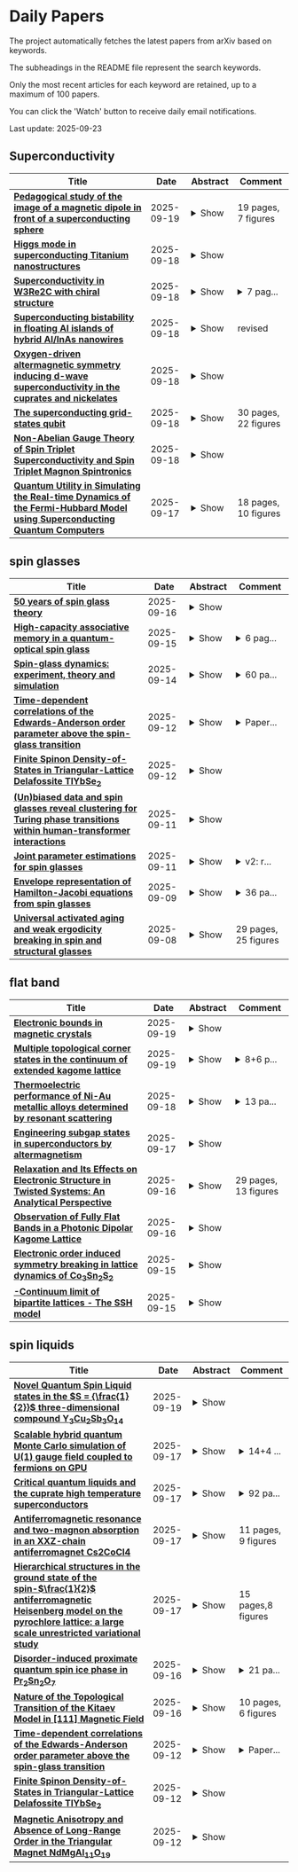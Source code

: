 # Daily Papers
The project automatically fetches the latest papers from arXiv based on keywords.

The subheadings in the README file represent the search keywords.

Only the most recent articles for each keyword are retained, up to a maximum of 100 papers.

You can click the 'Watch' button to receive daily email notifications.

Last update: 2025-09-23

## Superconductivity
| **Title** | **Date** | **Abstract** | **Comment** |
| --- | --- | --- | --- |
| **[Pedagogical study of the image of a magnetic dipole in front of a superconducting sphere](http://arxiv.org/abs/2509.15528v1)** | 2025-09-19 | <details><summary>Show</summary><p>The method of images to solve certain electrostatic boundary-value problems is taught worldwide in undergraduate-level physics courses. Though it is also possible to employ this technique for solving magnetostatic boundary value problems, examples of this usage are rarely found in textbooks or physics pedagogy literature. In particular, the problem of finding the field due to a magnetic dipole kept in front of a superconducting sphere is an interesting one, because (i) it helps the students to compare with the grounded conducting sphere image problem in electrostatics, and (ii) offers a greater degree of difficulty since the source is a dipole (vector), rather than an electric charge (scalar). The present work demonstrates an intuitive way of solving the problem. The case in which the source dipole is oriented radially with respect to the sphere is solved with a single dipole image. In the case of the transverse orientation of the source dipole, we model the dipole as a current loop. Then, we find the image of the radial and transverse current elements that satisfy the boundary conditions. Then, we show that this method can be used to deduce the form of the image dipoles when the dipole is oriented in the transverse direction. This method is very much intuitive and accessible for undergraduate-level students.</p></details> | 19 pages, 7 figures |
| **[Higgs mode in superconducting Titanium nanostructures](http://arxiv.org/abs/2509.15327v1)** | 2025-09-18 | <details><summary>Show</summary><p>We report observations of Higgs modes in superconducting Titanium nanostructures at very low temperature. They appear as anomalies in the microwave complex impedance of the samples revealed by the presence of a dc supercurrent. By varying the sample geometry and contact material, we probe how the Higgs modes are sensitive to the dimensionality of superconductivity, the penetration of the dc and ac current densities in the sample and the dissipation in the contacts.</p></details> |  |
| **[Superconductivity in W3Re2C with chiral structure](http://arxiv.org/abs/2509.15078v1)** | 2025-09-18 | <details><summary>Show</summary><p>We discover superconductivity in cubic W3Re2C with chiral structure and the superconducting transition temperature Tc is about 6.2 K. Detailed characterizations and analysis indicate that W3Re2C is a bulk type-II BCS superconductor with full isotropic gap. Moreover, first-principles calculations indicate that the electron-phonon coupling primarily arises from interactions between W/Re 5d electronic states and their low-frequency phonons. Furthermore, the breaking of inversion symmetry in W3Re2C facilitates the emergence of Weyl points in the electronic structure. Therefore, W3Re2C can serve as a promising platform for investigating the influences of chiral structure on both superconductivity and band topology.</p></details> | <details><summary>7 pag...</summary><p>7 pages and 5 figures</p></details> |
| **[Superconducting bistability in floating Al islands of hybrid Al/InAs nanowires](http://arxiv.org/abs/2506.20408v2)** | 2025-09-18 | <details><summary>Show</summary><p>We investigate a non-equilibrium aspect of the current-driven superconducting-normal phase transition in floating Al islands of epitaxial full-shell Al/InAs nanowires. Within a transition region discontinuous voltage jumps and hysteretic behaviour of the I-V characteristics are observed, associated with the destruction and recovery of the superconducting order parameter in the island. The strength of the two features varies strongly in different devices in a mutually correlated way and can be suppressed by a small magnetic field. Numerical calculation explains this behaviour in terms of a tiny non-equilibrium correction to the electronic energy distribution at low energies. The experiment demonstrates a critical failure of a two-temperature non-equilibrium model of the superconductor-normal transition in floating islands of hybrid nanowire devices.</p></details> | revised |
| **[Oxygen-driven altermagnetic symmetry inducing d-wave superconductivity in the cuprates and nickelates](http://arxiv.org/abs/2509.06814v2)** | 2025-09-18 | <details><summary>Show</summary><p>Since the discovery of cuprate high-Tc superconductivity, numerous theoretical frameworks have been proposed to explain its mechanism; Anderson's RVB picture [Science 235, 1196-1198, 1987] and U(1) gauge theory [Phys. Rev. Lett. 76, 503-506, 1996] motivate a minimal one-band view that largely integrates out oxygen. By contrast, altermagnetism [Phys. Rev. X 12, 040501, 2022] yields a d-wave-like k-space magnetic texture from alternatingly rotated nonmagnetic cages; La2CuO4 (the parent of a high-Tc cuprate) is a prototypical example. As a proof of principle, we show in La2CuO4 that an alternating local pairing potential on the two Cu sublattices (plus/minus s(r)) produces a nodal, d-wave-like Delta(k). As orthorhombic tilts are, however, not the driver (and even suppress superconductivity in nickelates; [Nature 621, 493, (2023)], we then show that the in-plane oxygen sublattice of CuO2/NiO2 layers, ubiquitous in cuprates and nickelates, intrinsically realizes the same symmetry. Imposing an oxygen-centered, staggered s pairing yields a d-wave gap with perfect C4 symmetry, demonstrated self-consistently in NdNiO2 from first principles. While the underlying mechanism that drives this order is unclear, we outline possible origins. Further, this description of superconductivity enables mapping a real-space superconducting order parameter onto a lattice picture, allowing superconductivity and Hubbard physics to be treated on the same footing.</p></details> |  |
| **[The superconducting grid-states qubit](http://arxiv.org/abs/2509.14656v1)** | 2025-09-18 | <details><summary>Show</summary><p>Decoherence errors arising from noisy environments remain a central obstacle to progress in quantum computation and information processing. Quantum error correction (QEC) based on the Gottesman-Kitaev-Preskill (GKP) protocol offers a powerful strategy to overcome this challenge, with successful demonstrations in trapped ions, superconducting circuits, and photonics. Beyond active QEC, a compelling alternative is to engineer Hamiltonians that intrinsically enforce stabilizers, offering passive protection akin to topological models. Inspired by the GKP encoding scheme, we implement a superconducting qubit whose eigenstates form protected grid states - long envisioned but not previously realized - by integrating an effective Cooper-quartet junction with a quantum phase-slip element embedded in a high-impedance circuit. Spectroscopic measurements reveal pairs of degenerate states separated by large energy gaps, in excellent agreement with theoretical predictions. Remarkably, our observations indicate that the circuit tolerates small disorders and gains robustness against environmental noise as its parameters approach the ideal regime, establishing a new framework for exploring superconducting hardware. These findings also showcase the versatility of the superconducting circuit toolbox, setting the stage for future exploration of advanced solid-state devices with emergent properties.</p></details> | 30 pages, 22 figures |
| **[Non-Abelian Gauge Theory of Spin Triplet Superconductivity and Spin Triplet Magnon Spintronics](http://arxiv.org/abs/2509.12988v2)** | 2025-09-18 | <details><summary>Show</summary><p>We present an SU(2)xU(1) genralization of the Ginzburg-Landau theory for the spin triplet ferromagnetic superconductivity which could also describe the physics of the spin triplet magnon spintronics, where the SU(2) gauge interaction of the magnon plays an important role. The theory is made of the massive photon, massless neutral magnon, massive non-Abelian magnon, and the Higgs scalar field which represents the density of the Copper pair. It has the following characteristic features, the long range magnetic interaction mediated by the massless magnon, two types of conserved supercurrents (the ordinary charge current and the spin current of the magnons), and the non-Abelian Meissner effect generated by the spin current. Moreover, it has non-Abelian topological objects, the quantized non-Abelian magnonic vortex and non-Abelian magnonic monopole, as well as the ordinary Abrikosov vortex. The theory is characterized by three scales. In addition to the correlation length fixed by the mass of the Higgs field it has two different mass scales, the one fixed by the mass of the photon and the other fixed by the mass of the off-diagonal magnon. We compare the theory with the non-Abelian gauge theory of the spin doublet ferromagnetic superconductivity which could also be interpreted as an effective theory of the electron spintronics. We discuss the physical implications of the non-Abelian gauge theories in condensed matter physics.</p></details> |  |
| **[Quantum Utility in Simulating the Real-time Dynamics of the Fermi-Hubbard Model using Superconducting Quantum Computers](http://arxiv.org/abs/2509.14196v1)** | 2025-09-17 | <details><summary>Show</summary><p>The Fermi-Hubbard model is a fundamental model in condensed matter physics that describes strongly correlated electrons. On the other hand, quantum computers are emerging as powerful tools for exploring the complex dynamics of these quantum many-body systems. In this work, we demonstrate the quantum simulation of the one-dimensional Fermi-Hubbard model using IBM's superconducting quantum computers, employing over 100 qubits. We introduce a first-order Trotterization scheme and extend it to an optimized second-order Trotterization for the time evolution in the Fermi-Hubbard model, specifically tailored for the limited qubit connectivity of quantum architectures, such as IBM's platforms. Notably, both Trotterization approaches are scalable and maintain a constant circuit depth at each Trotter step, regardless of the qubit count, enabling us to precisely investigate the relaxation dynamics in the Fermi-Hubbard model by measuring the expectation value of the N\'eel observable (staggered magnetization) for time-evolved quantum states. Finally, our successful measurement of expectation values in such large-scale quantum many-body systems, especially at longer time scales with larger entanglement, highlights the quantum utility of superconducting quantum platforms over conventional classical approximation methods.</p></details> | 18 pages, 10 figures |

## spin glasses
| **Title** | **Date** | **Abstract** | **Comment** |
| --- | --- | --- | --- |
| **[50 years of spin glass theory](http://arxiv.org/abs/2505.24432v3)** | 2025-09-16 | <details><summary>Show</summary><p>In 1975, two papers were published that together sparked major new directions, conceptual, mathematical and practically applicable, in several previously disparate fields of science. In this short review, we expose key aspects of their thinking, implementations and implications, along with a selection of further crucial and consequential developments. These papers were `Theory of spin glasses' by S.F.Edwards and P.W.Anderson (EA)[1] and `Solvable Model of a Spin-Glass', by D.Sherrington and S.Kirkpatrick (SK)[2], both concerned with trying to understand recent experiments that suggested a new phase of matter.</p></details> |  |
| **[High-capacity associative memory in a quantum-optical spin glass](http://arxiv.org/abs/2509.12202v1)** | 2025-09-15 | <details><summary>Show</summary><p>The Hopfield model describes a neural network that stores memories using all-to-all-coupled spins. Memory patterns are recalled under equilibrium dynamics. Storing too many patterns breaks the associative recall process because frustration causes an exponential number of spurious patterns to arise as the network becomes a spin glass. Despite this, memory recall in a spin glass can be restored, and even enhanced, under quantum-optical nonequilibrium dynamics because spurious patterns can now serve as reliable memories. We experimentally observe associative memory with high storage capacity in a driven-dissipative spin glass made of atoms and photons. The capacity surpasses the Hopfield limit by up to seven-fold in a sixteen-spin network. Atomic motion boosts capacity by dynamically modifying connectivity akin to short-term synaptic plasticity in neural networks, realizing a precursor to learning in a quantum-optical system.</p></details> | <details><summary>6 pag...</summary><p>6 pages plus references, 4 figures; supplemental materials, 17 pages, 10 figures</p></details> |
| **[Spin-glass dynamics: experiment, theory and simulation](http://arxiv.org/abs/2412.08381v2)** | 2025-09-14 | <details><summary>Show</summary><p>The study of spin-glass dynamics, long considered the paradigmatic complex system, has reached important milestones. The availability of single crystals has allowed the experimental measurement of spin-glass coherence lengths of almost macroscopic dimensions, while the advent of special-purpose computers enables dynamical simulations that approach experimental scales. This review provides an account of the quantitative convergence of these two avenues of research, with precise experimental measurements of the expected scaling laws and numerical reproduction of classic experimental results, such as memory and rejuvenation. The article opens with a brief review of the defining spin-glass properties, randomness and frustration, and their experimental consequences. These apparently simple characteristics are shown to generate rich and complex physics. Models are introduced that enable quantitative dynamical descriptions. After a summary of the main numerical results in equilibrium, paying particular attention to temperature chaos, this review examines off-equilibrium dynamics in the absence of a magnetic field and shows how it can be related to equilibrium structures through the fluctuation-dissipation relations. The nonlinear response at a given temperature is then developed, including experiments and scaling in the vicinity of the transition temperature $T_\mathrm{g}$. The consequences of temperature change $\unicode{x2013}$including temperature chaos, rejuvenation, and memory$\unicode{x2013}$ are reviewed. The interpretation of these phenomena requires identifying several length scales relevant to dynamics, which, in turn, generate new insights. Finally, issues for future investigations are introduced, including what is to be nailed down theoretically, why the Ising Edwards-Anderson model is so successful at modeling spin-glass dynamics, and experiments yet to be undertaken.</p></details> | <details><summary>60 pa...</summary><p>60 pages, 56 figures. Version accepted for publication in Reviews of Modern Physics</p></details> |
| **[Time-dependent correlations of the Edwards-Anderson order parameter above the spin-glass transition](http://arxiv.org/abs/2509.08955v2)** | 2025-09-12 | <details><summary>Show</summary><p>In 1975 Edwards and Anderson introduced a new paradigm that interacting quenched systems, such as a spin-glass, have a phase transition in which long time memory of spatial patterns is realized without spatial correlations. We show here that the information about the time-dependent correlations above the spin-glass transition are embedded in the four spin correlations of the intensity of speckle pattern. This encodes the spin-orientation memory and can be measured by the technique of resonant magnetic x-ray photon correlation spectroscopy (RM- XPCS). We have implemented this method to observe and accurately characterize the critical slowing down of the spin orientation fluctuations in the classic metallic spin glass alloy $Cu_{1-x}{Mn}_x$ over time scales of ${2}$ sec. to $2 \times 10^{\mathbf{4}}$ secs. Remarkably the divergence of the correlation time as a function of temperature is consistent with the Vogel-Vulcher law, universally used to characterize the viscous relaxation time in structural glasses. Our method also opens the way for studying phase transitions in systems such as spin ices, quantum spin liquids, the structural glass transition, as well as possibly provide new perspectives on the multifarious problems in which spin-glass concepts have found applications.</p></details> | <details><summary>Paper...</summary><p>Paper with supplementary sections</p></details> |
| **[Finite Spinon Density-of-States in Triangular-Lattice Delafossite TlYbSe$_2$](http://arxiv.org/abs/2504.05436v3)** | 2025-09-12 | <details><summary>Show</summary><p>We introduce the rare-earth delafossite compound TlYbSe$_2$ -- extending the search for quantum spin liquids in frustrated triangular lattice magnets. While the DC magnetisation suggests magnetic exchange interactions in the order of several Kelvin, the zero-field AC magnetisation and heat capacity measurements reveal no signs of long-range magnetic order down to 20 mK, indicating a quantum-disordered ground state. We observe a spin glass transition around ~30 mK at zero field, arguably originating from a small fraction of free spins -- with an associated entropy of <3 % of the total $R\ln2$, which is suppressed by an applied field of ~0.02 T. A broad anomaly in the heat capacity measurements between 2-5 K is indicative of short-range spin correlations. Below 350 mK, we observe a robust linear temperature dependence of the heat capacity, accompanied by the complete absence of long-range order at low fields. We propose that a phenomenological theory, based on the interplay between spinons and thermally excited gauge flux excitations, can account for the linear temperature dependence of the heat capacity, and could be widely applicable to similar critical quantum spin liquid candidate materials. The results establish the low-temperature, low-field regime of TlYbSe$_2$ as a prime candidate for field-tunable triangular quantum spin liquid behavior and highlight the importance of thermally excited gauge field excitations.</p></details> |  |
| **[(Un)biased data and spin glasses reveal clustering for Turing phase transitions within human-transformer interactions](http://arxiv.org/abs/2505.02879v2)** | 2025-09-11 | <details><summary>Show</summary><p>This paper studies a Large Language Model's ability to exhibit intelligence equivalent to that of a human by analyzing temperature-induced phase transitions, abrupt changes in the macroscopic behavior of a system, in the Turing test. We utilize three approaches: statistical analysis and bias quantification of a human evaluation survey, information retrieval from real human-written versus AI-generated text data using cosine similarity as a comparison metric, and mathematical spin glass model and simulation. We collect text data in the case study of Flitzing, a tradition of emailing poem-like romantic invitations at Dartmouth College because of its richness in information. Across the three approaches, we obtain consistency in phase transition and clustering results, which also align with literature on the mathematics of transformers and metastability. Our work inspires utilizing spin glass theory for the mathematical foundations of artificial intelligence, especially under environmental stochasticity from human interactions, with justification from real data.</p></details> |  |
| **[Joint parameter estimations for spin glasses](http://arxiv.org/abs/2406.10760v2)** | 2025-09-11 | <details><summary>Show</summary><p>Spin glass models with quadratic-type Hamiltonians are disordered statistical physics systems with competing ferromagnetic and anti-ferromagnetic spin interactions. The corresponding Gibbs measures belong to the exponential family parametrized by (inverse) temperature $\beta>0$ and external field $h\in\mathbb{R}$. Given a sample from these Gibbs measures, a statistically fundamental question is to infer the temperature and external field parameters. In 2007, Chatterjee (Ann. Statist. 35 (2007), no.5, 1931-1946) first proved that in the absence of external field $h=0$, the maximum pseudolikelihood estimator for $\beta$ is $\sqrt{N}$-consistent under some mild assumptions on the disorder matrices. It was left open whether the same method can be used to estimate the temperature and external field simultaneously. In this paper, under some easily verifiable conditions, we prove that the bivariate maximum pseudolikelihood estimator is indeed jointly $\sqrt{N}$-consistent for the temperature and external field parameters. The examples cover the classical Sherrington-Kirkpatrick model and its diluted variants.</p></details> | <details><summary>v2: r...</summary><p>v2: results improved by dropping the non flatness of free energy condition. Fixed an issue in the proof of existence of MPLE. Minor updates on the proof of concentration Lemma 2.1 and Proof of positivity of the Hessian. 25 pages, 1 figure</p></details> |
| **[Envelope representation of Hamilton-Jacobi equations from spin glasses](http://arxiv.org/abs/2412.20610v2)** | 2025-09-09 | <details><summary>Show</summary><p>Recently, [arXiv:2311.08980] demonstrated that, if it exists, the limit free energy of possibly non-convex spin glass models must be determined by a characteristic of the associated infinite-dimensional non-convex Hamilton-Jacobi equation. In this work, we investigate a similar theme purely from the perspective of PDEs. Specifically, we study the unique viscosity solution of the aforementioned equation and derive an envelope-type representation formula for the solution, in the form proposed by Evans in [doi:10.1007/s00526-013-0635-3]. The value of the solution is expressed as an average of the values along characteristic lines, weighted by a non-explicit probability measure. The technical challenges arise not only from the infinite dimensionality but also from the fact that the equation is defined on a closed convex cone with an empty interior, rather than on the entire space. In the introduction, we provide a description of the motivation from spin glass theory and present the corresponding results for comparison with the PDE results.</p></details> | <details><summary>36 pa...</summary><p>36 pages; journal version</p></details> |
| **[Universal activated aging and weak ergodicity breaking in spin and structural glasses](http://arxiv.org/abs/2501.00338v4)** | 2025-09-08 | <details><summary>Show</summary><p>Glasses possess complex energy landscapes and exhibit non-equilibrium aging dynamics. Here, we propose a generalized trap model for activated aging based on a key static property of the energy landscape: the distribution of energy barriers. Our theory predicts that, upon cooling, weak ergodicity breaking (WEB) in quenching dynamics occurs prior to strong ergodicity breaking in equilibrium dynamics. Furthermore, the theory indicates that the characteristic size of activation clusters can be deduced from the logarithmic decay of the time-correlation function. We rigorously test the model's assumptions and predictions using the simplest spin glass model - the random energy model. The predicted aging behavior is also universally observed in paradigmatic structural glasses, including the Weeks-Chandler-Andersen (WCA) model and amorphous silica. Remarkably, applying our framework to the WCA model allows us to extract a static length from the non equilibrium dynamics, extending its observable growth range from a mere factor of 2-3 to a full order of magnitude and providing supportive evidence for the random first-order transition scenario. Finally, we propose a unified ergodic-WEB phase diagram for aging dynamics in general glassy systems.</p></details> | 29 pages, 25 figures |

## flat band
| **Title** | **Date** | **Abstract** | **Comment** |
| --- | --- | --- | --- |
| **[Electronic bounds in magnetic crystals](http://arxiv.org/abs/2509.16121v1)** | 2025-09-19 | <details><summary>Show</summary><p>We present a systematic study of bound relations between different electronic properties of magnetic crystals: electron density, effective mass, orbital magnetization, localization length, Chern invariant, and electric susceptibility. All relations are satisfied for a group of low-lying bands, while some remain valid for upper bands. New results include a lower bound on the electric susceptibility of Chern insulators, and an upper bound on the sum-rule part of the orbital magnetization. In addition, bounds involving the Chern invariant are generalized from two dimensions (Chern number) to three (Chern vector). Bound relations are established for metals as well as insulators, and are illustrated for model systems. The manner in which they approach saturation in a model Chern insulator with tunable flat bands is analyzed in terms of the optical absorption spectrum.</p></details> |  |
| **[Multiple topological corner states in the continuum of extended kagome lattice](http://arxiv.org/abs/2504.00734v2)** | 2025-09-19 | <details><summary>Show</summary><p>The kagome lattice is renowned for its exotic electronic properties, such as flat bands, Dirac points, and Van Hove singularities. These features have provided a fertile ground for exploring exotic quantum phenomena. Here, we discover that a breathing kagome lattice with long-range hoppings can host multiple zero-energy corner states, which emerge as topologically protected bound states in the continuum (BICs). This result demonstrates that additional hopping control can induce further non-trivial physics of the kagome lattice. Since the zero-energy corner states in the continuum are intertwined with a substantial number of zero-energy bulk states, we also develop a momentum-space topological characterization theory to precisely quantify the number of corner states, revealing a general bulk-corner correspondence. Furthermore, we uncover three distinct types of topological phase transitions (TPTs) for the BICs driven by shifts in the spatial localization of zero-energy bulk and/or edge states. These TPTs are exactly captured by our characterization theory. This work provides deep insights into the topological physics of the kagome lattice and broadens the understanding of its electronic properties</p></details> | <details><summary>8+6 p...</summary><p>8+6 pages,4+1 figures</p></details> |
| **[Thermoelectric performance of Ni-Au metallic alloys determined by resonant scattering](http://arxiv.org/abs/2505.19064v2)** | 2025-09-18 | <details><summary>Show</summary><p>This work presents a theoretical study of the electronic structure and transport properties of Ni-Au alloys, recently identified as excellent thermoelectric metals with a power factor significantly exceeding that of conventional semiconductor thermoelectrics. Using first-principles calculations based on the Korringa-Kohn-Rostoker method combined with the coherent-potential approximation (KKR-CPA) and the Kubo-Greenwood formalism, we demonstrate the key role of resonant scattering in determining the thermoelectric properties of these alloys. This is supported by calculated densities of states, Bloch spectral functions, electrical conductivity, and thermopower. Alloying Ni with Au not only induces resonant scattering but also leads to the formation of a flat band below the Fermi level. The combination of these two features results in high thermopower, arising from a transition between resonant and weak scattering regimes near the Fermi level. Our findings are further compared with analogous calculations for constantan, a Ni-Cu alloy long regarded as a reference thermoelectric metal. We show that differences between the Ni-Au and Ni-Cu systems explain why Ni-Au exhibits nearly twice the thermopower of Ni-Cu. Finally, we simulate the effect of lattice parameter variation on the thermoelectric performance of Ni-Au and suggest that this is a promising pathway for further enhancement, for example through additional alloying or layer deposition.</p></details> | <details><summary>13 pa...</summary><p>13 pages, 11 figures + supplemental material. Accepted in Physical Review Applied</p></details> |
| **[Engineering subgap states in superconductors by altermagnetism](http://arxiv.org/abs/2508.03364v3)** | 2025-09-17 | <details><summary>Show</summary><p>We investigate the realization and control of subgap states by tailored altermagnetic fields on unconventional superconductors. When the symmetries of altermagnetism and unconventional superconductivity align, we demonstrate the emergence of bulk zero-energy flat bands, giving rise to a zero-bias conductance peak. The symmetry and strength of $d$- and $g$-wave altermagnets strongly affect the surface Andreev states from $d$-wave and chiral $d$- and $p$-wave superconductors. As a result, distinct types of subgap states are realized, including curved and flat bands, that can be detected by tunneling spectroscopy. Furthermore, we find that the altermagnetism-induced subgap states give rise to a large spin conductance at zero net magnetization which helps identify the strength of the underlying altermagnetism and superconductivity. Our results offer a solid route for designing and manipulating subgap states in superconducting systems, which can be useful for functionalizing superconducting spintronic devices.</p></details> |  |
| **[Relaxation and Its Effects on Electronic Structure in Twisted Systems: An Analytical Perspective](http://arxiv.org/abs/2509.13114v1)** | 2025-09-16 | <details><summary>Show</summary><p>Lattice relaxation profoundly reshapes electronic structures in twisted materials. Prevailing treatments, however, typically rely on large-scale density functional theory (DFT), which is computationally costly and mechanistically opaque. Here, we develop a unified analytical framework to overcome these limitations. From continuum elastic theory, we derive closed-form solutions for both in-plane and out-of-plane relaxation fields. We further introduce an analytical phase factor expansion theory that maps relaxation into the electronic Hamiltonian. By applying this framework, the relaxation-mediated single-particle and many-body topological phase transitions in twisted MoTe$_{2}$ is accurately captured, and the evolution of flat bands in magic-angle graphene is quantitatively reproduced. Our work transforms the research of moir\'e relaxation from black-box numerical fitting to an analytical paradigm, offering fundamental insights, exceptional efficiency, and general applicability to a wide range of twisted materials.</p></details> | 29 pages, 13 figures |
| **[Observation of Fully Flat Bands in a Photonic Dipolar Kagome Lattice](http://arxiv.org/abs/2509.12843v1)** | 2025-09-16 | <details><summary>Show</summary><p>Flat bands, characterized by zero group velocity and strong energy localization, enable interaction-enhanced phenomena across both quantum and classical systems. Existing photonic flat-band implementations were limited to evanescent-wave systems, specific lattice symmetries, or complex supercell modulations. A simple, universal, and efficient approach to realizing flat bands without dedicated source excitation is to be explored. Here, inspired by geometrically frustrated configurations, we theoretically proposed and experimentally demonstrated threefold-degenerate flat bands by integrating orbital and rotational degrees of freedom in a photonic dipolar kagome lattice. By rotating the dipole orientation, the system exhibits a band flip transition at which point all bands achieve complete flatness and degeneracy across the entire Brillouin zone. In contrast to conventional s-orbital kagome lattices with only a single flat band, our approach flattens the entire band structure, eliminating dispersive modes and enabling compatibility with arbitrary excitations. These results establish a new mechanism for flat-band engineering, offering a tunable strategy for enhancing light-matter interactions and may have applications in compact photonic devices and energy-efficient information processing.</p></details> |  |
| **[Electronic order induced symmetry breaking in lattice dynamics of Co$_3$Sn$_2$S$_2$](http://arxiv.org/abs/2509.09253v2)** | 2025-09-15 | <details><summary>Show</summary><p>Based on the molecular Berry curvature (MBC) framework, we develop an \textit{ab initio} algorithm to capture the quantitative effects of magnetic order on lattice dynamics. Using the ferromagnetic Weyl semimetal Co$_3$Sn$_2$S$_2$ as a prototype, we show that electronic-order-driven phonon symmetry breaking requires spin-orbit coupling (SOC) and leads to an MBC term that breaks both time-reversal ($\mathcal{T}$) and mirror symmetries. We demonstrate that mirror-symmetry breaking is essential to account for the experimentally observed phonon splitting, $\mathcal{T}$-breaking alone is insufficient. The MBC is widely distributed across the Brillouin zone, giving rise to significant off-$\Gamma$ effects. Our results show the phonon splitting of the $E_g$ and $E_u$ modes have distinct origins: the $E_g$ splitting arises from MBC and is captured by our algorithm, while the $E_u$ splitting stems from correlation-sensitive Fano resonance, explaining their asymmetric experimental line shapes. We provide a design strategy and computational pathway for materials with large phonon magnetism and splitting, requiring SOC, electron-phonon coupling, and ideally flat bands at the Fermi level. This work also suggests new avenues for controlling non-reciprocal phonon transport.</p></details> |  |
| **[-Continuum limit of bipartite lattices - The SSH model](http://arxiv.org/abs/2509.11900v1)** | 2025-09-15 | <details><summary>Show</summary><p>We present a continuous non-local model that faithfully replicates the rich topological and spectral features of the Su-Schrieffer-Heeger (SSH) model. Remarkably, our model shares the SSH models bulk energy spectrum, eigenstates, and Zak phase, hallmarks of its topological character, while introducing a tunable length-scale a quantifying non-locality. This parameter allows for a controlled interpolation between non-local and local regimes. Furthermore, for a specific value of a the exact spectral equivalence to the discrete SSH model is established. Distinct from previous continuous analogues based on Schr\"odinger or Dirac-type Hamiltonians, our approach maintains chiral symmetry, does not require an external potential and features periodic energy bands. On finite domains, the model supports a flat band with zero energy formed by a countable infinite set of exponentially localized zero-energy edge states of topological origin. Beyond SSH, our method lays the foundation for constructing non-local, continuous analogues of a wide class of bipartite and multipartite lattices, opening new paths for theoretical exploration and new challenges for experimental realization in topological quantum matter.</p></details> |  |

## spin liquids
| **Title** | **Date** | **Abstract** | **Comment** |
| --- | --- | --- | --- |
| **[Novel Quantum Spin Liquid states in the $S = {\frac{1}{2}}$ three-dimensional compound Y$_{3}$Cu$_{2}$Sb$_{3}$O$_{14}$](http://arxiv.org/abs/2509.15835v1)** | 2025-09-19 | <details><summary>Show</summary><p>The three-dimensional $S = 1/2$ system Y$_{3}$Cu$_{2}$Sb$_{3}$O$_{14}$ consists of two inequivalent Cu$^{2+}$ ions, each forming edge shared triangular lattices. Our magnetic susceptibility $\chi(T)=M/H$, specific heat $C_p(T)$, $^{89}$Y nuclear magnetic resonance (NMR), muon spin relaxation ($\mu$SR), and electron spin resonance (ESR) measurements on this system confirm the absence of any long-range magnetic ordering and the persistence of spin dynamics down to 0.077 K. From $^{89}$Y NMR we find evidence of a transition at about 120 K which we suggest to arise from a fraction of the spins condensing into a singlet (a valence bond solid VBS or a quantum spin liquid QSL) state. A plateau in the muon relaxation rate is observed between 60 K and 10 K (signifying the VBS/QSL state from a fraction of the spins) followed by an increase and another plateau below about 1 K (presumably signifying the VBS/QSL state from all the spins). Our density functional theory calculations find a dominant antiferromagnetic interaction along the body diagonal with inequivalent Cu(1) and Cu(2) ions alternately occupying the corners of the cube. All other near neighbour interactions between the Cu ions are also found to be antiferromagnetic and are thought to drive the frustration.</p></details> |  |
| **[Scalable hybrid quantum Monte Carlo simulation of U(1) gauge field coupled to fermions on GPU](http://arxiv.org/abs/2508.16298v2)** | 2025-09-17 | <details><summary>Show</summary><p>We develop a GPU-accelerated hybrid quantum Monte Carlo (QMC) algorithm to solve the fundamental yet difficult problem of $U(1)$ gauge field coupled to fermions, which gives rise to a $U(1)$ Dirac spin liquid state under the description of (2+1)d quantum electrodynamics QED$_3$. The algorithm renders a good acceptance rate and, more importantly, nearly linear space-time volume scaling in computational complexity $O(N_{\tau} V_s)$, where $N_\tau$ is the imaginary time dimension and $V_s$ is spatial volume, which is much more efficient than determinant QMC with scaling behavior of $O(N_\tau V_s^3)$. Such acceleration is achieved via a collection of technical improvements, including (i) the design of the efficient problem-specific preconditioner, (ii) customized CUDA kernel for matrix-vector multiplication, and (iii) CUDA Graph implementation on the GPU. These advances allow us to simulate the $U(1)$ Dirac spin liquid state with unprecedentedly large system sizes, which is up to $N_\tau\times L\times L = 660\times66\times66$, and reveal its novel properties. With these technical improvements, we see the asymptotic convergence in the scaling dimensions of various fermion bilinear operators and the conserved current operator when approaching the thermodynamic limit. The scaling dimensions find good agreement with field-theoretical expectation, which provides supporting evidence for the conformal nature of the $U(1)$ Dirac spin liquid state in the \qed. Our technical advancements open an avenue to study the Dirac spin liquid state and its transition towards symmetry-breaking phases at larger system sizes and with less computational burden.</p></details> | <details><summary>14+4 ...</summary><p>14+4 pages, 6+6 figures</p></details> |
| **[Critical quantum liquids and the cuprate high temperature superconductors](http://arxiv.org/abs/2508.20164v4)** | 2025-09-17 | <details><summary>Show</summary><p>We present a theoretical framework for the cuprate superconductors, rooted in a fractionalized Fermi liquid (FL*) description of the intermediate-temperature pseudogap phase at low doping. The FL* theory predicted hole pockets each of fractional area $p/8$ at hole doping $p$, in contrast to the area $p/4$ in a spin density wave state or its thermal fluctuation. A recent magnetotransport observation of the Yamaji angle is in good agreement with area $p/8$. We review a theory for the FL* phase of a single-band model using a layer construction with a pair of ancilla qubits on each site: the Ancilla Layer Model (ALM). Its mean field yields hole pockets of area $p/8$, and matches the gapped photoemission spectrum in the anti-nodal region of the Brillouin zone. Fluctuations are described by the SU(2) gauge theory of a background spin liquid with critical Dirac spinons. A Monte Carlo study of the thermal SU(2) gauge theory transforms the hole pockets into Fermi arcs in photoemission. One route to confinement of FL* upon lowering temperature yields a $d$-wave superconductor via a Kosterlitz-Thouless transition of $h/(2e)$ vortices, with nodal Bogoliubov quasiparticles featuring anisotropic velocities and vortices surrounded by charge order halos. An alternative route produces a charge-ordered metallic state that exhibits quantum oscillations in agreement with experiments. Increasing doping from the FL* phase in the ALM drives a transition to a Fermi liquid at large doping, passing through an intermediate strange metal regime. We formulate a theory of this metal using a critical quantum `charge' liquid of mobile electrons in the presence of disorder, via an extension of the Sachdev-Ye-Kitaev model. At low temperatures, and across optimal and over doping, we address the regimes of extended non-Fermi liquid behavior by Griffiths effects near quantum phase transitions in disordered metals.</p></details> | <details><summary>92 pa...</summary><p>92 pages, 43 figures. Review article based on lectures by SS at Boulder, Trieste, Hong Kong, with links to lecture videos. Comments welcome. v3. Introduced terminology of Ancilla Layer Model (ALM). v4. Added additional QMC results on variable exponents in Griffiths phase</p></details> |
| **[Antiferromagnetic resonance and two-magnon absorption in an XXZ-chain antiferromagnet Cs2CoCl4](http://arxiv.org/abs/2509.13953v1)** | 2025-09-17 | <details><summary>Show</summary><p>Magnetic excitations of the exchange-dipole quasi 1D XXZ antiferromagnet are studied in the ordered phase. We observe a transformation of the electron spin resonance (ESR) spectrum when crossing the N\'{e}el temperature near 0.2 K. The single-mode ESR of a correlated XXZ chain transforms in the multi-mode spectrum in the ordered phase. The multi-mode spectrum consists mainly of the intensive mode of a single correlated chain, which is surrounded and/or indented by numerous weak satellites. The number of securely fixed modes is eight at magnetic field parallel b-axis and twelve at magnetic field parallel a-axis. Besides of the multi-mode resonance observed at the transverse polarization of the microwave and static magnetic fields, we reveal a wide band of absorption by (k,-k)- pairs of quasiparticles at the longitudinal polarization. This kind of absorption of microwaves occurs both in the ordered and specific spin-liquid phases, revealing the presence of quasiparticles in the specific spin-liquid phase.</p></details> | 11 pages, 9 figures |
| **[Hierarchical structures in the ground state of the spin-$\frac{1}{2}$ antiferromagnetic Heisenberg model on the pyrochlore lattice: a large scale unrestricted variational study](http://arxiv.org/abs/2509.13746v1)** | 2025-09-17 | <details><summary>Show</summary><p>The spin-$\frac{1}{2}$ antiferromagnetic Heisenberg model on the pyrochlore lattice(PAFH) is arguably the most well known strongly frustrated quantum magnet in three spatial dimension. As a close analogy of its two dimensional cousin, namely the spin-$\frac{1}{2}$ antiferromagnetic Heisenberg model on the kagome lattice(KAFH), it has long been anticipated that the ground state of the spin-$\frac{1}{2}$ PAFH may host a novel quantum spin liquid. However, due to the rapid scaling of Hilbert space with the linear size of such a three dimensional system, study of the spin-$\frac{1}{2}$ PAFH is limited to rather small clusters and the nature of the ground state in the thermodynamic limit remains elusive. Here we apply a recently developed powerful algorithm to perform large scale unrestricted variational optimization of the ground state of the spin-$\frac{1}{2}$ PAFH. We find that the ground state of the spin-$\frac{1}{2}$ PAFH features a maximally resonating valence bond crystal(VBC) pattern with $2\times2\times2$ periodicity. There are at least four levels of hierarchical structure in such a VBC state, with the first and the second level of hierarchy related to the breaking of the inversion and the translational symmetry. We also find that an nearest-neighboring(NN)-RVB ansatz with $2\times 2\times 2$ periodicity can capture very well the qualitative feature of the maximally resonating VBC state. The ground state energy obtained from the NN-RVB ansatz and the generalized RVB ansatz extrapolate to $-0.4827J/site$ and $-0.4835J/site$ respectively in the thermodynamic limit. These results, which are obtained on clusters containing as many as $N=8^{3}\times4=2048$ sites and wave function containing as many as $N_{v}=16777216$ variational parameters, constitute new benchmarks for the spin-$\frac{1}{2}$ PAFH.</p></details> | 15 pages,8 figures |
| **[Disorder-induced proximate quantum spin ice phase in Pr$_2$Sn$_2$O$_7$](http://arxiv.org/abs/2508.19248v2)** | 2025-09-16 | <details><summary>Show</summary><p>We report a comprehensive bulk characterization and neutron scattering investigation of single-crystalline Pr$_2$Sn$_2$O$_7$, a magnetic pyrochlore synthesized via a flux-growth method. Unpolarized neutron diffuse scattering reveals the emergence of spin-ice correlations below $T \sim 1$ K, evidenced by the development of anisotropic pinch-point features that are consistent with quantum-spin-ice (QSI) behavior. A.C. susceptibility measurements indicate a progressive slowing of spin dynamics in this regime, culminating in complete spin freezing below $T_f \approx 0.15$ K. Inelastic neutron scattering at $T = 0.5$ K reveals a broad spectrum of quasi-elastic magnetic excitations, with intensity in the low-energy range $[0, 0.2]$ meV significantly suppressed below $T_f$. Meanwhile, an incipient (100)-type magnetic order begins to nucleate, and a gapped excitation centered at $\hbar\omega = 0.23$ meV persists. We further identify two distinct dynamical timescales above $T_f$, a slow component $\tau_{\mathrm{slow}} \sim 10^{-5}$ s and a fast component $\tau_{\mathrm{fast}} \sim 10^{-10}$ s, in quantitative agreement with theoretical predictions for QSI systems. Taken together, these results indicate that Pr$_2$Sn$_2$O$_7$ enters a disorder-induced spin-frozen phase below $T_f$, lying in close proximity to a $U(1)$ quantum spin liquid.</p></details> | <details><summary>21 pa...</summary><p>21 pages, 17 figures, 2 tables. v2 (09/16/2025): Fixed typos and DOIs in references; added neutron data reduction software citation in Methods; included additional references in Introduction</p></details> |
| **[Nature of the Topological Transition of the Kitaev Model in [111] Magnetic Field](http://arxiv.org/abs/2509.13057v1)** | 2025-09-16 | <details><summary>Show</summary><p>We investigate the nature of the topological phase transition of the antiferromagnetic Kitaev model on the honeycomb lattice in the presence of a magnetic field along the [111] direction. The field opens a topological gap in the Majorana fermion spectrum and leads to a sequence of topological phase transitions before the field polarised state is reached. At mean field level the gap first closes at the three $M$ points in the Brillouin zone, where the Majorana fermions form Dirac cones, resulting in a change of Chern number by three. An odd number of Dirac fermions in the infrared is unusual and requires Berry curvature compensation in the UV, which occurs via topological, ring-like hybridisation gaps with higher-energy bands. We perform a renormalisation-group analysis of the topological phase transition at the three $M$ points within the Yukawa theory, allowing for intra- and inter-valley fluctuations of the spin-liquid bond operators. We find that the latter lead to a breaking of Lorentz invariance and hence a different universality compared to the standard Ising Gross-Neveu-Yukawa class.</p></details> | 10 pages, 6 figures |
| **[Time-dependent correlations of the Edwards-Anderson order parameter above the spin-glass transition](http://arxiv.org/abs/2509.08955v2)** | 2025-09-12 | <details><summary>Show</summary><p>In 1975 Edwards and Anderson introduced a new paradigm that interacting quenched systems, such as a spin-glass, have a phase transition in which long time memory of spatial patterns is realized without spatial correlations. We show here that the information about the time-dependent correlations above the spin-glass transition are embedded in the four spin correlations of the intensity of speckle pattern. This encodes the spin-orientation memory and can be measured by the technique of resonant magnetic x-ray photon correlation spectroscopy (RM- XPCS). We have implemented this method to observe and accurately characterize the critical slowing down of the spin orientation fluctuations in the classic metallic spin glass alloy $Cu_{1-x}{Mn}_x$ over time scales of ${2}$ sec. to $2 \times 10^{\mathbf{4}}$ secs. Remarkably the divergence of the correlation time as a function of temperature is consistent with the Vogel-Vulcher law, universally used to characterize the viscous relaxation time in structural glasses. Our method also opens the way for studying phase transitions in systems such as spin ices, quantum spin liquids, the structural glass transition, as well as possibly provide new perspectives on the multifarious problems in which spin-glass concepts have found applications.</p></details> | <details><summary>Paper...</summary><p>Paper with supplementary sections</p></details> |
| **[Finite Spinon Density-of-States in Triangular-Lattice Delafossite TlYbSe$_2$](http://arxiv.org/abs/2504.05436v3)** | 2025-09-12 | <details><summary>Show</summary><p>We introduce the rare-earth delafossite compound TlYbSe$_2$ -- extending the search for quantum spin liquids in frustrated triangular lattice magnets. While the DC magnetisation suggests magnetic exchange interactions in the order of several Kelvin, the zero-field AC magnetisation and heat capacity measurements reveal no signs of long-range magnetic order down to 20 mK, indicating a quantum-disordered ground state. We observe a spin glass transition around ~30 mK at zero field, arguably originating from a small fraction of free spins -- with an associated entropy of <3 % of the total $R\ln2$, which is suppressed by an applied field of ~0.02 T. A broad anomaly in the heat capacity measurements between 2-5 K is indicative of short-range spin correlations. Below 350 mK, we observe a robust linear temperature dependence of the heat capacity, accompanied by the complete absence of long-range order at low fields. We propose that a phenomenological theory, based on the interplay between spinons and thermally excited gauge flux excitations, can account for the linear temperature dependence of the heat capacity, and could be widely applicable to similar critical quantum spin liquid candidate materials. The results establish the low-temperature, low-field regime of TlYbSe$_2$ as a prime candidate for field-tunable triangular quantum spin liquid behavior and highlight the importance of thermally excited gauge field excitations.</p></details> |  |
| **[Magnetic Anisotropy and Absence of Long-Range Order in the Triangular Magnet NdMgAl$_{11}$O$_{19}$](http://arxiv.org/abs/2505.18898v2)** | 2025-09-12 | <details><summary>Show</summary><p>The rare-earth triangular-lattice magnet NdMgAl11O19 offers an ideal platform for examining the interplay of crystal electric field effects, geometric frustration, and weak exchange interactions. Using high-quality single crystals, we measured magnetic susceptibility and magnetization down to 1.8 K, while specific heat was measured down to 45 mK. The system exhibits uniaxial anisotropy along the c-axis, with a ground-state Kramers doublet. A Curie-Weiss temperature of -0.38 K indicates weak antiferromagnetic interactions, while a specific heat anomaly at 81 mK suggests weak magnetic correlations with no long-range magnetic order. The absence of long-range magnetic order down to 45 mK makes it a very interesting material, which is highly frustrated but weakly correlated. Under external fields, the Zeeman splitting of the ground-state doublet leads to a field-tunable Schottky anomaly, with the specific heat peak shifting to 0.65 meV at 3 T, with g ~ 3.7. A Brillouin function fit to magnetization yields g ~ 3.72, confirming the quasi-paramagnetic nature of NdMgAl11O19. These findings highlight NdMgAl11O19 as a promising candidate to investigate quantum spin liquid and exotic spin states in frustrated triangular magnets.</p></details> |  |

